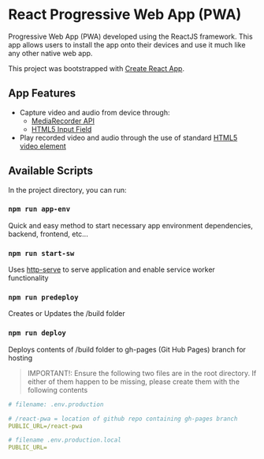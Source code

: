 # React Progressive Web App (PWA)

Progressive Web App (PWA) developed using the ReactJS framework. This app allows users to install the app onto their devices and use it much like any other native web app. 

This project was bootstrapped with [Create React App](https://github.com/facebook/create-react-app).


## App Features
* Capture video and audio from device through:
  * [MediaRecorder API](https://developer.mozilla.org/en-US/docs/Web/API/MediaRecorder)
  * [HTML5 Input Field](https://developer.mozilla.org/en-US/docs/Web/HTML/Element/inpu/file)
* Play recorded video and audio through the use of standard [HTML5 video element](https://developer.mozilla.org/en-US/docs/Web/HTML/Element/video)

## Available Scripts

In the project directory, you can run:

### `npm run app-env`
Quick and easy method to start necessary app environment dependencies, backend, frontend, etc...

### `npm run start-sw`
Uses [http-serve](https://www.npmjs.com/package/http-serve) to serve application and enable service worker functionality 


### `npm run predeploy`
Creates or Updates the /build folder

### `npm run deploy`
Deploys contents of /build folder to gh-pages (Git Hub Pages) branch for hosting


> IMPORTANT!: Ensure the following two files are in the root directory. If either of them happen to be missing, please create them with the following contents

```yaml
# filename: .env.production

# /react-pwa = location of github repo containing gh-pages branch
PUBLIC_URL=/react-pwa
```

```yaml
# filename .env.production.local
PUBLIC_URL=
```

